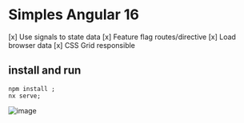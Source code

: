# Simples Angular 16

[x] Use signals to state data
[x] Feature flag routes/directive
[x] Load browser data
[x] CSS Grid responsible

## install and run

```
npm install ;
nx serve;
```

![image](https://github.com/duard/angular16-css-grid/assets/36894/76bbe132-1cee-41b8-9607-c80ba593ffa3)
